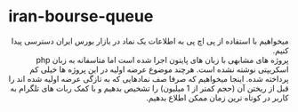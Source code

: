 # iran-bourse-queue
<div dir="rtl">
  میخواهیم با استفاده از پی اچ پی به اطلاعات یک نماد در بازار بورس ایران دسترسی پیدا کنیم.
  <br/>
  پروژه های مشابهی با زبان های پایتون اجرا شده است اما متاسفانه به زبان php اسکریپتی نوشته نشده است.
  هرچند موضوع عرضه اولیه در این پروژه ها خیلی کم پرداخته شده.
  اینجا میخواهیم که صرفا صف نمادهایی که به تازگی عرضه اولیه شده اند را قبل از ریختن آن (حجم کمتر از 1 میلیون) را تشخیص بدهیم و با کمک ربات های تلگرام به کاربر در کوتاه ترین زمان ممکن اطلاع بدهیم.
  </div>
